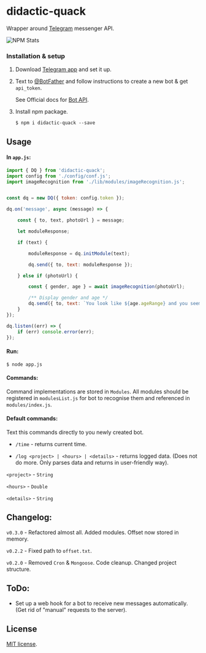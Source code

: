 # didactic-quack

Wrapper around [Telegram](https://telegram.org/) messenger API.

![NPM Stats](https://nodei.co/npm/didactic-quack.png?downloads=true&downloadRank=true&stars=true)

### Installation & setup

1. Download [Telegram app](https://telegram.org/apps) and set it up.

2. Text to [@BotFather](https://telegram.me/botfather) and follow instructions to create a new bot & get `api_token`.

    See Official docs for [Bot API](https://core.telegram.org/bots).

3. Install npm package.
    ```
    $ npm i didactic-quack --save
    ```

## Usage

#### In `app.js`:

```javascript
import { DQ } from 'didactic-quack';
import config from './config/conf.js';
import imageRecognition from './lib/modules/imageRecognition.js';


const dq = new DQ({ token: config.token });

dq.on('message', async (message) => {

	const { to, text, photoUrl } = message;

	let moduleResponse;

	if (text) {

		moduleResponse = dq.initModule(text);

		dq.send({ to, text: moduleResponse });

	} else if (photoUrl) {

		const { gender, age } = await imageRecognition(photoUrl);

		/** Display gender and age */
		dq.send({ to, text: `You look like ${age.ageRange} and you seem like ${gender.gender}.\n` });
	}
});

dq.listen((err) => {
	if (err) console.error(err);
});
```

#### Run:

 ```
$ node app.js
```

#### Commands:

Command implementations are stored in `Modules`. All modules should be registered in `modulesList.js` for bot to
recognise them and referenced in `modules/index.js`.

#### Default commands:

Text this commands directly to you newly created bot.

* `/time` - returns current time.

* `/log <project> | <hours> | <details>` - returns logged data. (Does not do more. Only parses data and returns in user-friendly way).

`<project>` - `String`

`<hours>` - `Double`

`<details>` - `String`

## Changelog:

`v0.3.0` - Refactored almost all. Added modules. Offset now stored in memory.

`v0.2.2` - Fixed path to `offset.txt`.

`v0.2.0` - Removed `Cron` & `Mongoose`. Code cleanup. Changed project structure.

## ToDo:

* Set up a web hook for a bot to receive new messages automatically. (Get rid of "manual" requests to the server).

## License

[MIT license](https://github.com/frenchbread/didactic-quack/blob/master/LICENSE.md).

